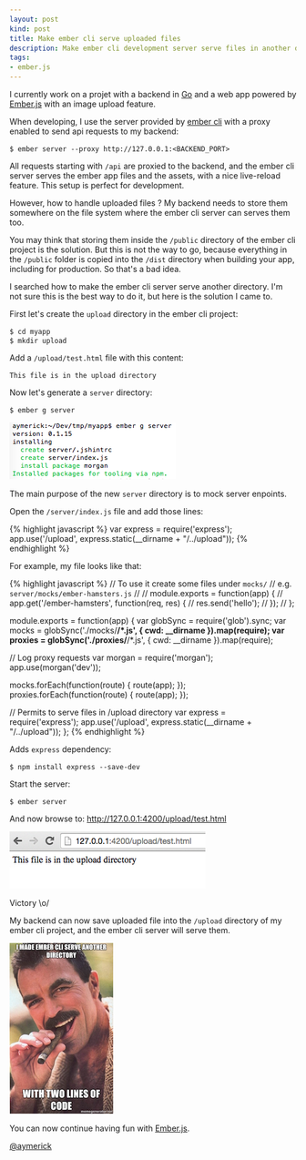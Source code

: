```yaml
---
layout: post
kind: post
title: Make ember cli serve uploaded files
description: Make ember cli development server serve files in another directory
tags:
- ember.js
---
```


I currently work on a projet with a backend in <a href="http://golang.org">Go</a> and a web app powered by <a href="http://emberjs.com">Ember.js</a> with an image upload feature.

When developing, I use the server provided by <a href="http://www.ember-cli.com">ember cli</a> with a proxy enabled to send api requests to my backend:

    $ ember server --proxy http://127.0.0.1:<BACKEND_PORT>

All requests starting with `/api` are proxied to the backend, and the ember cli server serves the ember app files and the assets, with a nice live-reload feature. This setup is perfect for development.

However, how to handle uploaded files ? My backend needs to store them somewhere on the file system where the ember cli server can serves them too.

You may think that storing them inside the `/public` directory of the ember cli project is the solution. But this is not the way to go, because everything in the `/public` folder is copied into the `/dist` directory when building your app, including for production. So that's a bad idea.

I searched how to make the ember cli server serve another directory. I'm not sure this is the best way to do it, but here is the solution I came to.

First let's create the `upload` directory in the ember cli project:

    $ cd myapp
    $ mkdir upload

Add a `/upload/test.html` file with this content:

    This file is in the upload directory

Now let's generate a `server` directory:

    $ ember g server

![ember g server](/img/emberjs/ember_cli_server_01.png)

The main purpose of the new `server` directory is to mock server enpoints.

Open the `/server/index.js` file and add those lines:

{% highlight javascript %}
var express = require('express');
app.use('/upload', express.static(__dirname + "/../upload"));
{% endhighlight %}

For example, my file looks like that:

{% highlight javascript %}
// To use it create some files under `mocks/`
// e.g. `server/mocks/ember-hamsters.js`
//
// module.exports = function(app) {
//   app.get('/ember-hamsters', function(req, res) {
//     res.send('hello');
//   });
// };

module.exports = function(app) {
  var globSync   = require('glob').sync;
  var mocks      = globSync('./mocks/**/*.js', { cwd: __dirname }).map(require);
  var proxies    = globSync('./proxies/**/*.js', { cwd: __dirname }).map(require);

  // Log proxy requests
  var morgan  = require('morgan');
  app.use(morgan('dev'));

  mocks.forEach(function(route) { route(app); });
  proxies.forEach(function(route) { route(app); });

  // Permits to serve files in /upload directory
  var express = require('express');
  app.use('/upload', express.static(__dirname + "/../upload"));
};
{% endhighlight %}

Adds `express` dependency:

    $ npm install express --save-dev

Start the server:

    $ ember server

And now browse to: <http://127.0.0.1:4200/upload/test.html>

![serving upload dir](/img/emberjs/ember_cli_server_02.png)

Victory \o/

My backend can now save uploaded file into the `/upload` directory of my ember cli project, and the ember cli server will serve them.

![victory](/img/emberjs/ember_cli_server_victory.jpg)

You can now continue having fun with <a href="http://emberjs.com">Ember.js</a>.

<a href="https://twitter.com/aymerick">@aymerick</a>
